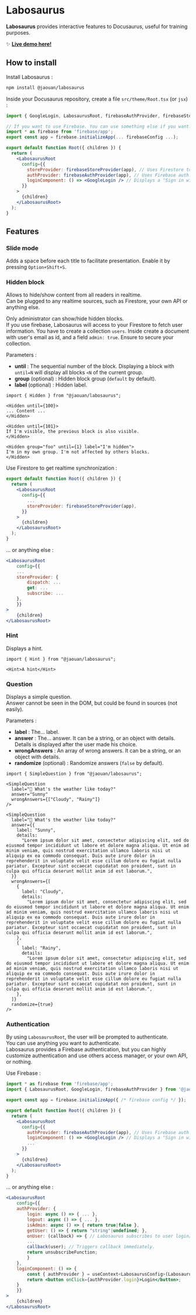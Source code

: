 # Labosaurus

**Labosaurus** provides interactive features to Docusaurus, useful for training purposes.  
  
✨ **[Live demo here!](https://lab.jaouan.dev)**
  
## How to install
Install Labosaurus :
```bash
npm install @jaouan/labosaurus
```

Inside your Docusaurus repository, create a file `src/theme/Root.tsx` (or `jsx`) :
```jsx
import { GoogleLogin, LabosaurusRoot, firebaseAuthProvider, firebaseStoreProvider } from '@jaouan/labosaurus';

// If you want to use Firebase. You can use something else if you want.
import * as firebase from 'firebase/app';
export const app = firebase.initializeApp(... firebaseConfig ...);

export default function Root({ children }) {
  return (
    <LabosaurusRoot
      config={{
        storeProvider: firebaseStoreProvider(app), // Uses Firestore to display/hide Hidden blocks.
        authProvider: firebaseAuthProvider(app), // Uses Firebase auth.
        loginComponent: () => <GoogleLogin /> // Displays a "Sign in with Google" button.
      }}
    >
      {children}
    </LabosaurusRoot>
  );
}
```

## Features
### Slide mode
Adds a space before each title to facilitate presentation.
Enable it by pressing `Option+Shift+S`.

### Hidden block
Allows to hide/show content from all readers in realtime.  
Can be plugged to any realtime sources, such as Firestore, your own API or anything else.
  
Only administrator can show/hide hidden blocks.  
If you use firebase, Labosaurus will access to your Firestore to fetch user information. You have to create a collection `users`. Inside create a document with user's email as id, and a field `admin: true`. Ensure to secure your collection.

Parameters :
- **until** : The sequential number of the block. Displaying a block with `until=N` will display all blocks `<N` of the current group.
- **group** (optional) : Hidden block group (`default` by default).
- **label** (optional) : Hidden label.
  
```mdx
import { Hidden } from "@jaouan/labosaurus";

<Hidden until={100}>
... Content ...
</Hidden>

<Hidden until={101}>
If I'm visible, the previous block is also visible.
</Hidden>

<Hidden group="foo" until={1} label="I'm hidden">
I'm in my own group. I'm not affected by others blocks.
</Hidden>
```

Use Firestore to get realtime synchronization :
```jsx
export default function Root({ children }) {
  return (
    <LabosaurusRoot
      config={{
        ...
        storeProvider: firebaseStoreProvider(app),
      }}
    >
      {children}
    </LabosaurusRoot>
  );
}
```
... or anything else :
```jsx
<LabosaurusRoot
    config={{
    ...
    storeProvider: {
        dispatch: ...
        get: ...
        subscribe: ...
    },
    }}
>
    {children}
</LabosaurusRoot>
```

### Hint
Displays a hint.  
  
```mdx
import { Hint } from "@jaouan/labosaurus";

<Hint>A hint</Hint>
```

### Question
Displays a simple question.  
Answer cannot be seen in the DOM, but could be found in sources (not easily).  
  
Parameters :
- **label** : The... label.
- **answer** : The... answer. It can be a string, or an object with details. Details is displayed after the user made his choice.
- **wrongAnswers** : An array of wrong answers. It can be a string, or an object with details.
- **randomize** (optional) : Randomize answers (`false` by default).
  
```mdx
import { SimpleQuestion } from "@jaouan/labosaurus";

<SimpleQuestion
  label="🫵 What's the weather like today?"
  answer="Sunny"
  wrongAnswers={["Cloudy", "Rainy"]}
/>

<SimpleQuestion
  label="🫵 What's the weather like today?"
  answer={{
    label: "Sunny",
    details:
      "Lorem ipsum dolor sit amet, consectetur adipiscing elit, sed do eiusmod tempor incididunt ut labore et dolore magna aliqua. Ut enim ad minim veniam, quis nostrud exercitation ullamco laboris nisi ut aliquip ex ea commodo consequat. Duis aute irure dolor in reprehenderit in voluptate velit esse cillum dolore eu fugiat nulla pariatur. Excepteur sint occaecat cupidatat non proident, sunt in culpa qui officia deserunt mollit anim id est laborum.",
  }}
  wrongAnswers={[
    {
      label: "Cloudy",
      details:
        "Lorem ipsum dolor sit amet, consectetur adipiscing elit, sed do eiusmod tempor incididunt ut labore et dolore magna aliqua. Ut enim ad minim veniam, quis nostrud exercitation ullamco laboris nisi ut aliquip ex ea commodo consequat. Duis aute irure dolor in reprehenderit in voluptate velit esse cillum dolore eu fugiat nulla pariatur. Excepteur sint occaecat cupidatat non proident, sunt in culpa qui officia deserunt mollit anim id est laborum.",
    },
    {
      label: "Rainy",
      details:
        "Lorem ipsum dolor sit amet, consectetur adipiscing elit, sed do eiusmod tempor incididunt ut labore et dolore magna aliqua. Ut enim ad minim veniam, quis nostrud exercitation ullamco laboris nisi ut aliquip ex ea commodo consequat. Duis aute irure dolor in reprehenderit in voluptate velit esse cillum dolore eu fugiat nulla pariatur. Excepteur sint occaecat cupidatat non proident, sunt in culpa qui officia deserunt mollit anim id est laborum.",
    },
  ]}
  randomize={true}
/>
```

### Authentication
By using `LabosaurusRoot`, the user will be prompted to authenticate.  
You can use anything you want to authenticate.  
Labosaurus provides a Firebase authentication, but you can highly customize authentication and use others access manager, or your own API, or nothing.
  
Use Firebase :
```jsx
import * as firebase from 'firebase/app';
import { LabosaurusRoot, GoogleLogin, firebaseAuthProvider } from '@jaouan/labosaurus';

export const app = firebase.initializeApp({ /* firebase config */ });

export default function Root({ children }) {
  return (
    <LabosaurusRoot
      config={{
        authProvider: firebaseAuthProvider(app), // Uses Firebase auth.
        loginComponent: () => <GoogleLogin /> // Displays a "Sign in with Google" button.
        ...
      }}
    >
      {children}
    </LabosaurusRoot>
  );
}
```
... or anything else :
```jsx
<LabosaurusRoot
    config={{
    authProvider: {
        login: async () => { ... },
        logout: async () => { ... },
        isAdmin: async () => { return true|false },
        getUser: () => { return "string"|undefined; },
        onUser: (callback) => { // Labosaurus subscribes to user login/logout.
        ...
        callback(user); // Triggers callback immediately.
        return unsubscribeFunction;
        }
    },
    loginComponent: () => {
        const { authProvider } = useContext<LabosaurusConfig>(LabosaurusContext);
        return <button onClick={authProvider.login}>Login</button>;
    }
    }}
>
    {children}
</LabosaurusRoot>
```
